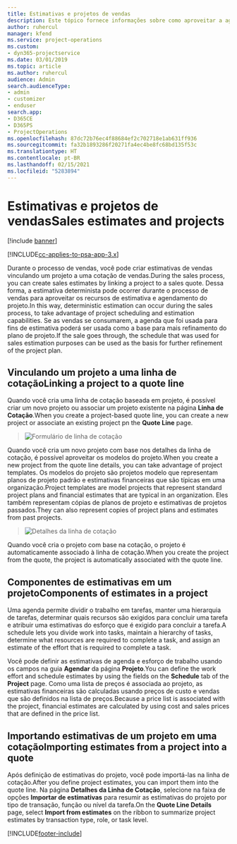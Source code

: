 ```yaml
---
title: Estimativas e projetos de vendas
description: Este tópico fornece informações sobre como aproveitar a agenda e as estimativas no processo de vendas.
author: ruhercul
manager: kfend
ms.service: project-operations
ms.custom:
- dyn365-projectservice
ms.date: 03/01/2019
ms.topic: article
ms.author: ruhercul
audience: Admin
search.audienceType:
- admin
- customizer
- enduser
search.app:
- D365CE
- D365PS
- ProjectOperations
ms.openlocfilehash: 87dc72b76ec4f88684ef2c702718e1ab631ff936
ms.sourcegitcommit: fa32b1893286f20271fa4ec4be8fc68bd135f53c
ms.translationtype: HT
ms.contentlocale: pt-BR
ms.lasthandoff: 02/15/2021
ms.locfileid: "5283894"
---
```

# <a name="sales-estimates-and-projects"></a><span data-ttu-id="d4e07-103">Estimativas e projetos de vendas</span><span class="sxs-lookup"><span data-stu-id="d4e07-103">Sales estimates and projects</span></span>

[!include [banner](../includes/psa-now-project-operations.md)]

[!INCLUDE[cc-applies-to-psa-app-3.x](../includes/cc-applies-to-psa-app-3x.md)]

<span data-ttu-id="d4e07-104">Durante o processo de vendas, você pode criar estimativas de vendas vinculando um projeto a uma cotação de vendas.</span><span class="sxs-lookup"><span data-stu-id="d4e07-104">During the sales process, you can create sales estimates by linking a project to a sales quote.</span></span> <span data-ttu-id="d4e07-105">Dessa forma, a estimativa determinista pode ocorrer durante o processo de vendas para aproveitar os recursos de estimativa e agendamento do projeto.</span><span class="sxs-lookup"><span data-stu-id="d4e07-105">In this way, deterministic estimation can occur during the sales process, to take advantage of project scheduling and estimation capabilities.</span></span> <span data-ttu-id="d4e07-106">Se as vendas se consumarem, a agenda que foi usada para fins de estimativa poderá ser usada como a base para mais refinamento do plano de projeto.</span><span class="sxs-lookup"><span data-stu-id="d4e07-106">If the sale goes through, the schedule that was used for sales estimation purposes can be used as the basis for further refinement of the project plan.</span></span>

## <a name="linking-a-project-to-a-quote-line"></a><span data-ttu-id="d4e07-107">Vinculando um projeto a uma linha de cotação</span><span class="sxs-lookup"><span data-stu-id="d4e07-107">Linking a project to a quote line</span></span>

<span data-ttu-id="d4e07-108">Quando você cria uma linha de cotação baseada em projeto, é possível criar um novo projeto ou associar um projeto existente na página **Linha de Cotação**.</span><span class="sxs-lookup"><span data-stu-id="d4e07-108">When you create a project-based quote line, you can create a new project or associate an existing project pn the **Quote Line** page.</span></span> 

> ![Formulário de linha de cotação](media/project-8.png)
 
<span data-ttu-id="d4e07-110">Quando você cria um novo projeto com base nos detalhes da linha de cotação, é possível aproveitar os modelos do projeto.</span><span class="sxs-lookup"><span data-stu-id="d4e07-110">When you create a new project from the quote line details, you can take advantage of project templates.</span></span> <span data-ttu-id="d4e07-111">Os modelos do projeto são projetos modelo que representam planos de projeto padrão e estimativas financeiras que são típicas em uma organização.</span><span class="sxs-lookup"><span data-stu-id="d4e07-111">Project templates are model projects that represent standard project plans and financial estimates that are typical in an organization.</span></span> <span data-ttu-id="d4e07-112">Eles também representam cópias de planos de projeto e estimativas de projetos passados.</span><span class="sxs-lookup"><span data-stu-id="d4e07-112">They can also represent copies of project plans and estimates from past projects.</span></span>

> ![Detalhes da linha de cotação](media/project-9.png)
  
<span data-ttu-id="d4e07-114">Quando você cria o projeto com base na cotação, o projeto é automaticamente associado à linha de cotação.</span><span class="sxs-lookup"><span data-stu-id="d4e07-114">When you create the project from the quote, the project is automatically associated with the quote line.</span></span>

## <a name="components-of-estimates-in-a-project"></a><span data-ttu-id="d4e07-115">Componentes de estimativas em um projeto</span><span class="sxs-lookup"><span data-stu-id="d4e07-115">Components of estimates in a project</span></span>

<span data-ttu-id="d4e07-116">Uma agenda permite dividir o trabalho em tarefas, manter uma hierarquia de tarefas, determinar quais recursos são exigidos para concluir uma tarefa e atribuir uma estimativas do esforço que é exigido para concluir a tarefa.</span><span class="sxs-lookup"><span data-stu-id="d4e07-116">A schedule lets you divide work into tasks, maintain a hierarchy of tasks, determine what resources are required to complete a task, and assign an estimate of the effort that is required to complete a task.</span></span>

<span data-ttu-id="d4e07-117">Você pode definir as estimativas de agenda e esforço de trabalho usando os campos na guia **Agendar** da página **Projeto**.</span><span class="sxs-lookup"><span data-stu-id="d4e07-117">You can define the work effort and schedule estimates by using the fields on the **Schedule** tab of the **Project** page.</span></span> <span data-ttu-id="d4e07-118">Como uma lista de preços é associada ao projeto, as estimativas financeiras são calculadas usando preços de custo e vendas que são definidos na lista de preços.</span><span class="sxs-lookup"><span data-stu-id="d4e07-118">Because a price list is associated with the project, financial estimates are calculated by using cost and sales prices that are defined in the price list.</span></span>

## <a name="importing-estimates-from-a-project-into-a-quote"></a><span data-ttu-id="d4e07-119">Importando estimativas de um projeto em uma cotação</span><span class="sxs-lookup"><span data-stu-id="d4e07-119">Importing estimates from a project into a quote</span></span>

<span data-ttu-id="d4e07-120">Após definição de estimativas do projeto, você pode importá-las na linha de cotação.</span><span class="sxs-lookup"><span data-stu-id="d4e07-120">After you define project estimates, you can import them into the quote line.</span></span> <span data-ttu-id="d4e07-121">Na página **Detalhes da Linha de Cotação**, selecione na faixa de opções **Importar de estimativas** para resumir as estimativas do projeto por tipo de transação, função ou nível da tarefa.</span><span class="sxs-lookup"><span data-stu-id="d4e07-121">On the **Quote Line Details** page, select **Import from estimates** on the ribbon to summarize project estimates by transaction type, role, or task level.</span></span>


[!INCLUDE[footer-include](../includes/footer-banner.md)]